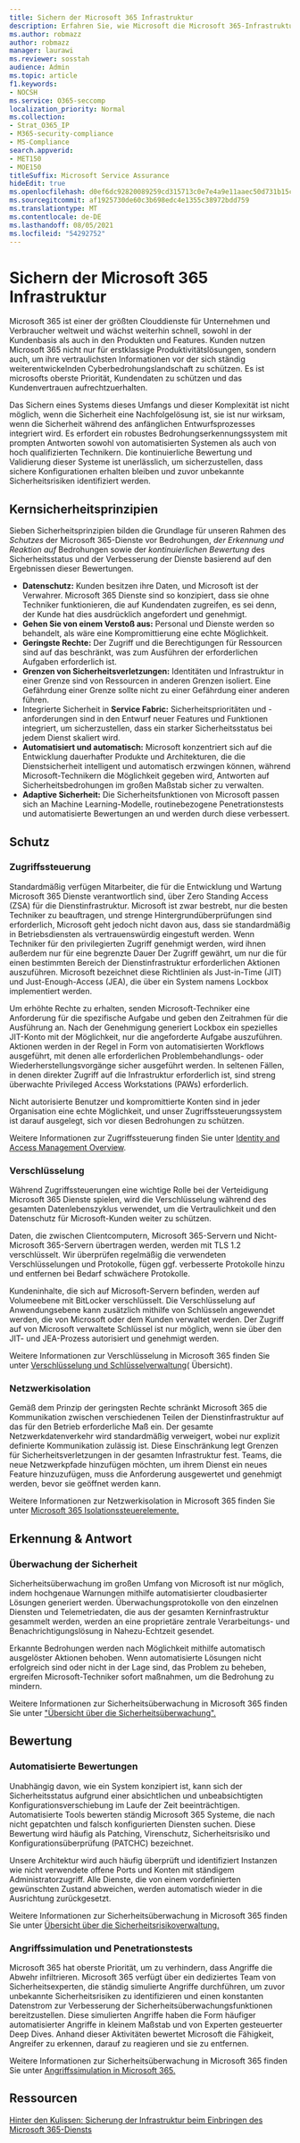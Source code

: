 ```yaml
---
title: Sichern der Microsoft 365 Infrastruktur
description: Erfahren Sie, wie Microsoft die Microsoft 365-Infrastruktur sichert.
ms.author: robmazz
author: robmazz
manager: laurawi
ms.reviewer: sosstah
audience: Admin
ms.topic: article
f1.keywords:
- NOCSH
ms.service: O365-seccomp
localization_priority: Normal
ms.collection:
- Strat_O365_IP
- M365-security-compliance
- MS-Compliance
search.appverid:
- MET150
- MOE150
titleSuffix: Microsoft Service Assurance
hideEdit: true
ms.openlocfilehash: d0ef6dc92820089259cd315713c0e7e4a9e11aaec50d731b15cd6e826a721107
ms.sourcegitcommit: af1925730de60c3b698edc4e1355c38972bdd759
ms.translationtype: MT
ms.contentlocale: de-DE
ms.lasthandoff: 08/05/2021
ms.locfileid: "54292752"
---
```

# <a name="securing-the-microsoft-365-infrastructure"></a>Sichern der Microsoft 365 Infrastruktur

Microsoft 365 ist einer der größten Clouddienste für Unternehmen und Verbraucher weltweit und wächst weiterhin schnell, sowohl in der Kundenbasis als auch in den Produkten und Features. Kunden nutzen Microsoft 365 nicht nur für erstklassige Produktivitätslösungen, sondern auch, um ihre vertraulichsten Informationen vor der sich ständig weiterentwickelnden Cyberbedrohungslandschaft zu schützen. Es ist microsofts oberste Priorität, Kundendaten zu schützen und das Kundenvertrauen aufrechtzuerhalten.

Das Sichern eines Systems dieses Umfangs und dieser Komplexität ist nicht möglich, wenn die Sicherheit eine Nachfolgelösung ist, sie ist nur wirksam, wenn die Sicherheit während des anfänglichen Entwurfsprozesses integriert wird. Es erfordert ein robustes Bedrohungserkennungssystem mit prompten Antworten sowohl von automatisierten Systemen als auch von hoch qualifizierten Technikern. Die kontinuierliche Bewertung und Validierung dieser Systeme ist unerlässlich, um sicherzustellen, dass sichere Konfigurationen erhalten bleiben und zuvor unbekannte Sicherheitsrisiken identifiziert werden.

## <a name="core-security-principles"></a>Kernsicherheitsprinzipien

Sieben Sicherheitsprinzipien bilden die Grundlage für unseren Rahmen des *Schutzes* der Microsoft 365-Dienste vor Bedrohungen, *der Erkennung und Reaktion auf* Bedrohungen sowie der *kontinuierlichen Bewertung* des Sicherheitsstatus und der Verbesserung der Dienste basierend auf den Ergebnissen dieser Bewertungen.

- **Datenschutz:** Kunden besitzen ihre Daten, und Microsoft ist der Verwahrer. Microsoft 365 Dienste sind so konzipiert, dass sie ohne Techniker funktionieren, die auf Kundendaten zugreifen, es sei denn, der Kunde hat dies ausdrücklich angefordert und genehmigt.
- **Gehen Sie von einem Verstoß aus:** Personal und Dienste werden so behandelt, als wäre eine Kompromittierung eine echte Möglichkeit.
- **Geringste Rechte:** Der Zugriff und die Berechtigungen für Ressourcen sind auf das beschränkt, was zum Ausführen der erforderlichen Aufgaben erforderlich ist.
- **Grenzen von Sicherheitsverletzungen:** Identitäten und Infrastruktur in einer Grenze sind von Ressourcen in anderen Grenzen isoliert. Eine Gefährdung einer Grenze sollte nicht zu einer Gefährdung einer anderen führen.
- Integrierte Sicherheit in **Service Fabric:** Sicherheitsprioritäten und -anforderungen sind in den Entwurf neuer Features und Funktionen integriert, um sicherzustellen, dass ein starker Sicherheitsstatus bei jedem Dienst skaliert wird.
- **Automatisiert und automatisch:** Microsoft konzentriert sich auf die Entwicklung dauerhafter Produkte und Architekturen, die die Dienstsicherheit intelligent und automatisch erzwingen können, während Microsoft-Technikern die Möglichkeit gegeben wird, Antworten auf Sicherheitsbedrohungen im großen Maßstab sicher zu verwalten.
- **Adaptive Sicherheit:** Die Sicherheitsfunktionen von Microsoft passen sich an Machine Learning-Modelle, routinebezogene Penetrationstests und automatisierte Bewertungen an und werden durch diese verbessert.

## <a name="protection"></a>Schutz

### <a name="access-control"></a>Zugriffssteuerung

Standardmäßig verfügen Mitarbeiter, die für die Entwicklung und Wartung Microsoft 365 Dienste verantwortlich sind, über Zero Standing Access (ZSA) für die Dienstinfrastruktur. Microsoft ist zwar bestrebt, nur die besten Techniker zu beauftragen, und strenge Hintergrundüberprüfungen sind erforderlich, Microsoft geht jedoch nicht davon aus, dass sie standardmäßig in Betriebsdiensten als vertrauenswürdig eingestuft werden. Wenn Techniker für den privilegierten Zugriff genehmigt werden, wird ihnen außerdem nur für eine begrenzte Dauer Der Zugriff gewährt, um nur die für einen bestimmten Bereich der Dienstinfrastruktur erforderlichen Aktionen auszuführen. Microsoft bezeichnet diese Richtlinien als Just-in-Time (JIT) und Just-Enough-Access (JEA), die über ein System namens Lockbox implementiert werden.

Um erhöhte Rechte zu erhalten, senden Microsoft-Techniker eine Anforderung für die spezifische Aufgabe und geben den Zeitrahmen für die Ausführung an. Nach der Genehmigung generiert Lockbox ein spezielles JIT-Konto mit der Möglichkeit, nur die angeforderte Aufgabe auszuführen. Aktionen werden in der Regel in Form von automatisierten Workflows ausgeführt, mit denen alle erforderlichen Problembehandlungs- oder Wiederherstellungsvorgänge sicher ausgeführt werden. In seltenen Fällen, in denen direkter Zugriff auf die Infrastruktur erforderlich ist, sind streng überwachte Privileged Access Workstations (PAWs) erforderlich.

Nicht autorisierte Benutzer und kompromittierte Konten sind in jeder Organisation eine echte Möglichkeit, und unser Zugriffssteuerungssystem ist darauf ausgelegt, sich vor diesen Bedrohungen zu schützen.

Weitere Informationen zur Zugriffssteuerung finden Sie unter [Identity and Access Management Overview](assurance-identity-and-access-management.md).

### <a name="encryption"></a>Verschlüsselung

Während Zugriffssteuerungen eine wichtige Rolle bei der Verteidigung Microsoft 365 Dienste spielen, wird die Verschlüsselung während des gesamten Datenlebenszyklus verwendet, um die Vertraulichkeit und den Datenschutz für Microsoft-Kunden weiter zu schützen.

Daten, die zwischen Clientcomputern, Microsoft 365-Servern und Nicht-Microsoft 365-Servern übertragen werden, werden mit TLS 1.2 verschlüsselt. Wir überprüfen regelmäßig die verwendeten Verschlüsselungen und Protokolle, fügen ggf. verbesserte Protokolle hinzu und entfernen bei Bedarf schwächere Protokolle.

Kundeninhalte, die sich auf Microsoft-Servern befinden, werden auf Volumeebene mit BitLocker verschlüsselt. Die Verschlüsselung auf Anwendungsebene kann zusätzlich mithilfe von Schlüsseln angewendet werden, die von Microsoft oder dem Kunden verwaltet werden. Der Zugriff auf von Microsoft verwaltete Schlüssel ist nur möglich, wenn sie über den JIT- und JEA-Prozess autorisiert und genehmigt werden.

Weitere Informationen zur Verschlüsselung in Microsoft 365 finden Sie unter [Verschlüsselung und Schlüsselverwaltung](assurance-encryption.md)( Übersicht).

### <a name="network-isolation"></a>Netzwerkisolation

Gemäß dem Prinzip der geringsten Rechte schränkt Microsoft 365 die Kommunikation zwischen verschiedenen Teilen der Dienstinfrastruktur auf das für den Betrieb erforderliche Maß ein. Der gesamte Netzwerkdatenverkehr wird standardmäßig verweigert, wobei nur explizit definierte Kommunikation zulässig ist. Diese Einschränkung legt Grenzen für Sicherheitsverletzungen in der gesamten Infrastruktur fest. Teams, die neue Netzwerkpfade hinzufügen möchten, um ihrem Dienst ein neues Feature hinzuzufügen, muss die Anforderung ausgewertet und genehmigt werden, bevor sie geöffnet werden kann.

Weitere Informationen zur Netzwerkisolation in Microsoft 365 finden Sie unter [Microsoft 365 Isolationssteuerelemente.](/microsoft-365/enterprise/microsoft-365-isolation-controls)

## <a name="detection--response"></a>Erkennung & Antwort

### <a name="security-monitoring"></a>Überwachung der Sicherheit

Sicherheitsüberwachung im großen Umfang von Microsoft ist nur möglich, indem hochgenaue Warnungen mithilfe automatisierter cloudbasierter Lösungen generiert werden. Überwachungsprotokolle von den einzelnen Diensten und Telemetriedaten, die aus der gesamten Kerninfrastruktur gesammelt werden, werden an eine proprietäre zentrale Verarbeitungs- und Benachrichtigungslösung in Nahezu-Echtzeit gesendet.

Erkannte Bedrohungen werden nach Möglichkeit mithilfe automatisch ausgelöster Aktionen behoben. Wenn automatisierte Lösungen nicht erfolgreich sind oder nicht in der Lage sind, das Problem zu beheben, ergreifen Microsoft-Techniker sofort maßnahmen, um die Bedrohung zu mindern.

Weitere Informationen zur Sicherheitsüberwachung in Microsoft 365 finden Sie unter ["Übersicht über die Sicherheitsüberwachung".](assurance-security-monitoring.md)

## <a name="assessment"></a>Bewertung

### <a name="automated-assessments"></a>Automatisierte Bewertungen

Unabhängig davon, wie ein System konzipiert ist, kann sich der Sicherheitsstatus aufgrund einer absichtlichen und unbeabsichtigten Konfigurationsverschiebung im Laufe der Zeit beeinträchtigen. Automatisierte Tools bewerten ständig Microsoft 365 Systeme, die nach nicht gepatchten und falsch konfigurierten Diensten suchen. Diese Bewertung wird häufig als Patching, Virenschutz, Sicherheitsrisiko und Konfigurationsüberprüfung (PATCHC) bezeichnet.

Unsere Architektur wird auch häufig überprüft und identifiziert Instanzen wie nicht verwendete offene Ports und Konten mit ständigem Administratorzugriff. Alle Dienste, die von einem vordefinierten gewünschten Zustand abweichen, werden automatisch wieder in die Ausrichtung zurückgesetzt.

Weitere Informationen zur Sicherheitsüberwachung in Microsoft 365 finden Sie unter [Übersicht über die Sicherheitsrisikoverwaltung.](assurance-vulnerability-management.md)

### <a name="attack-simulation-and-penetration-testing"></a>Angriffssimulation und Penetrationstests

Microsoft 365 hat oberste Priorität, um zu verhindern, dass Angriffe die Abwehr infiltrieren. Microsoft 365 verfügt über ein dediziertes Team von Sicherheitsexperten, die ständig simulierte Angriffe durchführen, um zuvor unbekannte Sicherheitsrisiken zu identifizieren und einen konstanten Datenstrom zur Verbesserung der Sicherheitsüberwachungsfunktionen bereitzustellen. Diese simulierten Angriffe haben die Form häufiger automatisierter Angriffe in kleinem Maßstab und von Experten gesteuerter Deep Dives. Anhand dieser Aktivitäten bewertet Microsoft die Fähigkeit, Angreifer zu erkennen, darauf zu reagieren und sie zu entfernen.

Weitere Informationen zur Sicherheitsüberwachung in Microsoft 365 finden Sie unter [Angriffssimulation in Microsoft 365.](assurance-monitoring-and-testing.md)

## <a name="resources"></a>Ressourcen

[Hinter den Kulissen: Sicherung der Infrastruktur beim Einbringen des Microsoft 365-Diensts](https://download.microsoft.com/download/c/4/5/c45b197e-f0d9-4f40-bd5f-ed8fc7d0cd8c/M365DCSecurityIntro_Whitepaper.pdf)
